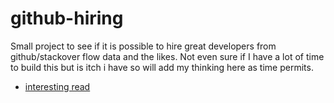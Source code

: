 github-hiring
=============

Small project to see if it is possible to hire great developers from github/stackover flow data and the likes. Not even sure if I have a lot of time to build this but is itch i have so will add my thinking here as time permits.

* [interesting read](https://news.ycombinator.com/item?id=2763182)
